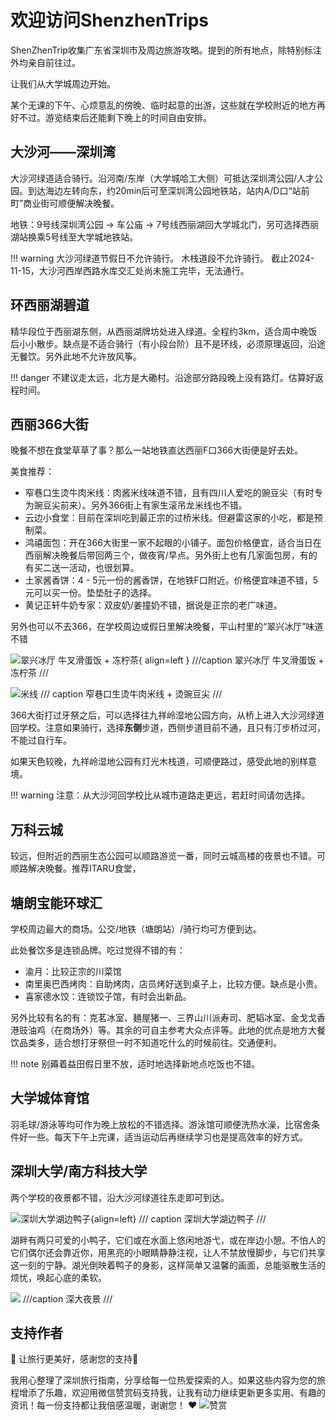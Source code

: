 # 欢迎访问ShenzhenTrips

ShenZhenTrip收集广东省深圳市及周边旅游攻略。提到的所有地点，除特别标注外均亲自前往过。

让我们从大学城周边开始。

某个无课的下午、心烦意乱的傍晚、临时起意的出游，这些就在学校附近的地方再好不过。游览结束后还能剩下晚上的时间自由安排。

## 大沙河——深圳湾

大沙河绿道适合骑行。沿河南/东岸（大学城哈工大侧）可抵达深圳湾公园/人才公园。到达海边左转向东，约20min后可至深圳湾公园地铁站，站内A/D口“站前町”商业街可顺便解决晚餐。

地铁：9号线深圳湾公园 -> 车公庙 -> 7号线西丽湖回大学城北门，另可选择西丽湖站换乘5号线至大学城地铁站。

!!! warning
    大沙河绿道节假日不允许骑行。
    木栈道段不允许骑行。
    截止2024-11-15，大沙河西岸西路水库交汇处尚未施工完毕，无法通行。

## 环西丽湖碧道

精华段位于西丽湖东侧，从西丽湖牌坊处进入绿道。全程约3km，适合周中晚饭后小小散步。缺点是不适合骑行（有小段台阶）且不是环线，必须原理返回，沿途无餐饮。另外此地不允许放风筝。

!!! danger
    不建议走太远，北方是大磡村。沿途部分路段晚上没有路灯。估算好返程时间。

## 西丽366大街

晚餐不想在食堂草草了事？那么一站地铁直达西丽F口366大街便是好去处。

美食推荐：

- 窄巷口生烫牛肉米线：肉酱米线味道不错，且有四川人爱吃的豌豆尖（有时专为豌豆尖前来）。另外366街上有家生滚吊龙米线也不错。
- 云边小食堂：目前在深圳吃到最正宗的过桥米线。但避雷这家的小吃，都是预制菜。
- 鸿禧面包：开在366大街里一家不起眼的小铺子。面包价格便宜，适合当日在西丽解决晚餐后带回两三个，做夜宵/早点。另外街上也有几家面包房，有的有买二送一活动，也很划算。
- 土家酱香饼：4 - 5元一份的酱香饼，在地铁F口附近。价格便宜味道不错，5元可以买一份。垫垫肚子的选择。 
- 黄记正轩牛奶专家：双皮奶/姜撞奶不错，据说是正宗的老广味道。

另外也可以不去366，在学校周边或假日里解决晚餐，平山村里的“翠兴冰厅”味道不错

![翠兴冰厅 牛叉滑蛋饭 + 冻柠茶](images/IMG_20241114_181348.jpg){ align=left }
///caption
翠兴冰厅 牛叉滑蛋饭 + 冻柠茶
///

![米线](images/窄巷口米线.jpg)
/// caption
窄巷口生烫牛肉米线 + 烫豌豆尖
///

366大街打过牙祭之后，可以选择往九祥岭湿地公园方向，从桥上进入大沙河绿道回学校。注意如果骑行，选择**东侧**步道，西侧步道目前不通，且只有汀步桥过河，不能过自行车。

如果天色较晚，九祥岭湿地公园有灯光木栈道，可顺便路过，感受此地的别样意境。

!!! warning
    注意：从大沙河回学校比从城市道路走更远，若赶时间请勿选择。

## 万科云城

较远，但附近的西丽生态公园可以顺路游览一番，同时云城高楼的夜景也不错。可顺路解决晚餐。推荐ITARU食堂，

## 塘朗宝能环球汇

学校周边最大的商场。公交/地铁（塘朗站）/骑行均可方便到达。

此处餐饮多是连锁品牌。吃过觉得不错的有：

- 渝月：比较正宗的川菜馆
- 南里奥巴西烤肉：自助烤肉，店员烤好送到桌子上，比较方便。缺点是小贵。
- 喜家德水饺：连锁饺子馆，有时会出新品。

另外比较有名的有：克茗冰室、麺屋猪一、三界山川派寿司、肥韬冰室、金戈戈香港豉油鸡（在商场外）等。其余的可自主参考大众点评等。此地的优点是地方大餐饮品类多，适合想打牙祭但一时不知道吃什么的时候前往。交通便利。

!!! note
    别薅着益田假日里不放，适时地选择新地点吃饭也不错。

## 大学城体育馆

羽毛球/游泳等均可作为晚上放松的不错选择。游泳馆可顺便洗热水澡，比宿舍条件好一些。每天下午上完课，适当运动后再继续学习也是提高效率的好方式。

## 深圳大学/南方科技大学

两个学校的夜景都不错，沿大沙河绿道往东走即可到达。

![深圳大学湖边鸭子](images/IMG_20241115_195923.jpg){align=left}
/// caption
深圳大学湖边鸭子
///

湖畔有两只可爱的小鸭子，它们或在水面上悠闲地游弋，或在岸边小憩。不怕人的它们偶尔还会靠近你，用黑亮的小眼睛静静注视，让人不禁放慢脚步，与它们共享这一刻的宁静。湖光倒映着鸭子的身影，这样简单又温馨的画面，总能驱散生活的烦忧，唤起心底的柔软。

![](images/微信图片_20241115223223.jpg)
///caption
深大夜景
///

## 支持作者
🌟 让旅行更美好，感谢您的支持🌟

我用心整理了深圳旅行指南，分享给每一位热爱探索的人。如果这些内容为您的旅程增添了乐趣，欢迎用微信赞赏码支持我，让我有动力继续更新更多实用、有趣的资讯！每一份支持都让我倍感温暖，谢谢您！ ❤️
![赞赏](images/赞赏码.jpg)
